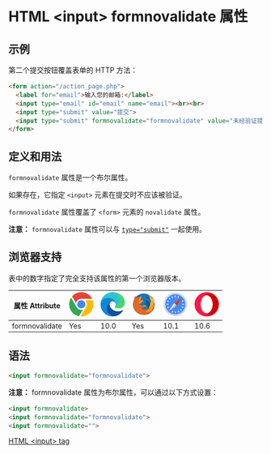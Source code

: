 HTML \<input> formnovalidate 属性
===

## 示例

第二个提交按钮覆盖表单的 HTTP 方法：

```html idoc:preview:iframe
<form action="/action_page.php">
  <label for="email">输入您的邮箱:</label>
  <input type="email" id="email" name="email"><br><br>
  <input type="submit" value="提交">
  <input type="submit" formnovalidate="formnovalidate" value="未经验证提交">
</form>
```


## 定义和用法

`formnovalidate` 属性是一个布尔属性。

如果存在，它指定 `<input>` 元素在提交时不应该被验证。

`formnovalidate` 属性覆盖了 `<form>` 元素的 `novalidate` 属性。

**注意：** `formnovalidate` 属性可以与 [`type="submit"`](./input_type_submit.md) 一起使用。

## 浏览器支持

表中的数字指定了完全支持该属性的第一个浏览器版本。

| 属性 Attribute | ![chrome][1] | ![edge][2] | ![firefox][3] | ![safari][4] | ![opera][5] |
| --- | --- | --- | --- | --- | --- |
| formnovalidate | Yes | 10.0 | Yes | 10.1 | 10.6 |
<!--rehype:style=width: 100%; display: inline-table;-->

## 语法

```html
<input formnovalidate="formnovalidate">
```

**注意：** formnovalidate 属性为布尔属性，可以通过以下方式设置：

```html
<input formnovalidate>
<input formnovalidate="formnovalidate">
<input formnovalidate="">
```

[HTML \<input> tag](./input.md "HTML input 标签参考")

[1]: ../assets/chrome.svg
[2]: ../assets/edge.svg
[3]: ../assets/firefox.svg
[4]: ../assets/safari.svg
[5]: ../assets/opera.svg

